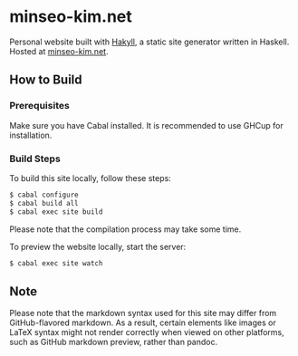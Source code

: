 # minseo-kim.net

Personal website built with [Hakyll](https://jaspervdj.be/hakyll/), a static site generator written in Haskell. Hosted at [minseo-kim.net](https://minseo-kim.net).

## How to Build

### Prerequisites

Make sure you have Cabal installed. It is recommended to use GHCup for installation.

### Build Steps

To build this site locally, follow these steps:

```sh
$ cabal configure
$ cabal build all
$ cabal exec site build
```

Please note that the compilation process may take some time.

To preview the website locally, start the server:

```sh
$ cabal exec site watch
```

## Note

Please note that the markdown syntax used for this site may differ from GitHub-flavored markdown. As a result, certain elements like images or LaTeX syntax might not render correctly when viewed on other platforms, such as GitHub markdown preview, rather than pandoc.

